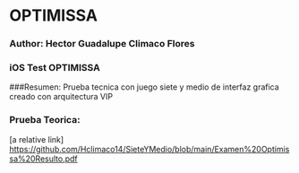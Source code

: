 # OPTIMISSA

### Author: Hector Guadalupe Climaco Flores
### iOS Test OPTIMISSA

###Resumen:
Prueba tecnica con juego siete y medio de interfaz grafica creado con arquitectura VIP

### Prueba Teorica: 
[a relative link] https://github.com/Hclimaco14/SieteYMedio/blob/main/Examen%20Optimissa%20Resulto.pdf

